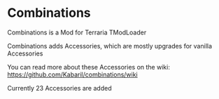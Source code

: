 # Combinations
Combinations is a Mod for Terraria TModLoader

Combinations adds Accessories, which are mostly upgrades for vanilla Accessories

You can read more about these Accessories on the wiki: https://github.com/Kabaril/combinations/wiki

Currently 23 Accessories are added